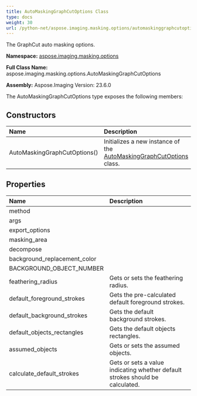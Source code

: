 ```yaml
---
title: AutoMaskingGraphCutOptions Class
type: docs
weight: 30
url: /python-net/aspose.imaging.masking.options/automaskinggraphcutoptions/
---
```


The GraphCut auto masking options.

**Namespace:** [aspose.imaging.masking.options](/imaging/python-net/aspose.imaging.masking.options/)

**Full Class Name:** aspose.imaging.masking.options.AutoMaskingGraphCutOptions

**Assembly:**  Aspose.Imaging Version: 23.6.0

The AutoMaskingGraphCutOptions type exposes the following members:
## **Constructors**
|**Name**|**Description**|
| :- | :- |
|AutoMaskingGraphCutOptions()|Initializes a new instance of the [AutoMaskingGraphCutOptions](/imaging/python-net/aspose.imaging.masking.options/automaskinggraphcutoptions/) class.|
## **Properties**
|**Name**|**Description**|
| :- | :- |
|method|  |
|args|  |
|export_options|  |
|masking_area|  |
|decompose|  |
|background_replacement_color|  |
|BACKGROUND_OBJECT_NUMBER|  |
|feathering_radius|Gets or sets the feathering radius.|
|default_foreground_strokes|Gets the pre-calculated default foreground strokes.|
|default_background_strokes|Gets the default background strokes.|
|default_objects_rectangles|Gets the default objects rectangles.|
|assumed_objects|Gets or sets the assumed objects.|
|calculate_default_strokes|Gets or sets a value indicating whether default strokes should be calculated.|
